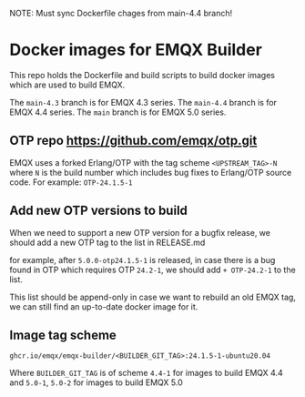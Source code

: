 NOTE: Must sync Dockerfile chages from main-4.4 branch!

# Docker images for EMQX Builder

This repo holds the Dockerfile and build scripts to build
docker images which are used to build EMQX.

The `main-4.3` branch is for EMQX 4.3 series.
The `main-4.4` branch is for EMQX 4.4 series.
The `main` branch is for EMQX 5.0 series.

## OTP repo https://github.com/emqx/otp.git

EMQX uses a forked Erlang/OTP with the tag scheme `<UPSTREAM_TAG>-N`
where `N` is the build number which includes bug fixes to Erlang/OTP source code.
For example: `OTP-24.1.5-1`

## Add new OTP versions to build

When we need to support a new OTP version for a bugfix release,
we should add a new OTP tag to the list in RELEASE.md

for example, after `5.0.0-otp24.1.5-1` is released, in case there is a bug
found in OTP which requires OTP `24.2-1`, we should add `+ OTP-24.2-1` to the list.

This list should be append-only in case we want to rebuild an old EMQX tag,
we can still find an up-to-date docker image for it.

## Image tag scheme

```
ghcr.io/emqx/emqx-builder/<BUILDER_GIT_TAG>:24.1.5-1-ubuntu20.04
```

Where `BUILDER_GIT_TAG` is of scheme `4.4-1` for images to build EMQX 4.4
and `5.0-1`, `5.0-2` for images to build EMQX 5.0
